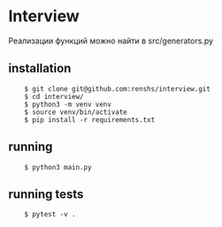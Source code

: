 # Interview

Реализации функций можно найти в src/generators.py

## installation 
```
    $ git clone git@github.com:renshs/interview.git
    $ cd interview/
    $ python3 -m venv venv
    $ source venv/bin/activate
    $ pip install -r requirements.txt
```

## running
```
    $ python3 main.py
```

## running tests
```
    $ pytest -v .
```